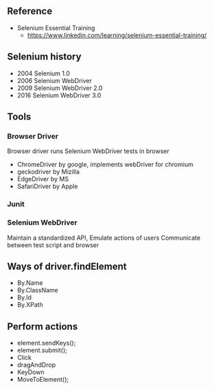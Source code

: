 ## Reference
- Selenium Essential Training
    - https://www.linkedin.com/learning/selenium-essential-training/
    
## Selenium history
- 2004 Selenium 1.0
- 2006 Selenium WebDriver
- 2009 Selenium WebDriver 2.0
- 2016 Selenium WebDriver 3.0



## Tools

### Browser Driver
Browser driver runs Selenium WebDriver tests in browser
- ChromeDriver by google, implements webDriver for chromium
- geckodriver by Mizilla
- EdgeDriver by MS
- SafariDriver by Apple

### Junit


### Selenium WebDriver
Maintain a standardized API, Emulate actions of users
Communicate between test script and browser

## Ways of driver.findElement
- By.Name
- By.ClassName
- By.Id
- By.XPath

## Perform actions
- element.sendKeys();
- element.submit();
- Click
- dragAndDrop
- KeyDown
- MoveToElement();